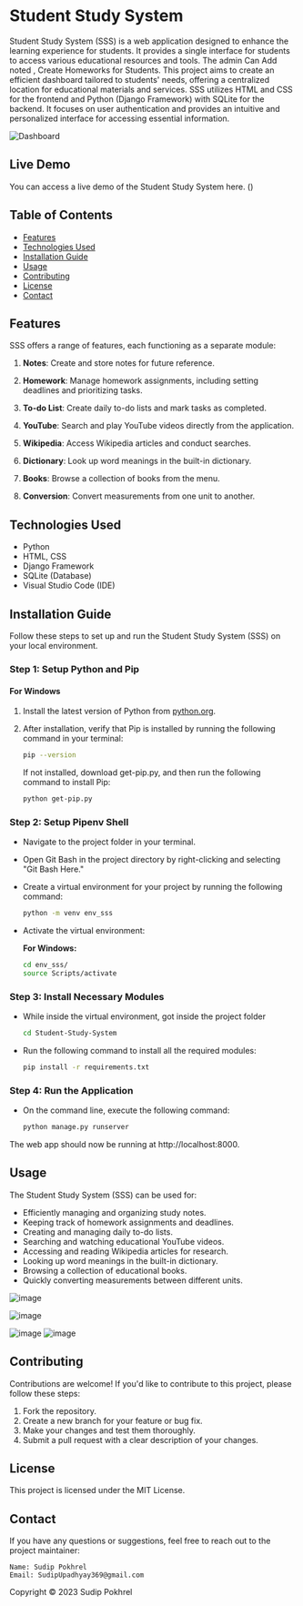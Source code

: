 # Student Study System

Student Study System (SSS) is a web application designed to enhance the learning experience for students. It provides a single interface for students to access various educational resources and tools. The admin Can Add noted , Create Homeworks for Students. This project aims to create an efficient dashboard tailored to students' needs, offering a centralized location for educational materials and services. SSS utilizes HTML and CSS for the frontend and Python (Django Framework) with SQLite for the backend. It focuses on user authentication and provides an intuitive and personalized interface for accessing essential information.

![Dashboard](https://github.com/sudippokhrel/Project-II/assets/106923052/56c4366d-aec2-4421-9c61-90ac5150dad5)

## Live Demo
You can access a live demo of the Student Study System here. ()
## Table of Contents

- [Features](#features)
- [Technologies Used](#technologies-used)
- [Installation Guide](#installation-guide)
- [Usage](#usage)
- [Contributing](#contributing)
- [License](#license)
- [Contact](#contact)

## Features

SSS offers a range of features, each functioning as a separate module:

1. **Notes**: Create and store notes for future reference.

2. **Homework**: Manage homework assignments, including setting deadlines and prioritizing tasks.

3. **To-do List**: Create daily to-do lists and mark tasks as completed.

4. **YouTube**: Search and play YouTube videos directly from the application.

5. **Wikipedia**: Access Wikipedia articles and conduct searches.

6. **Dictionary**: Look up word meanings in the built-in dictionary.

7. **Books**: Browse a collection of books from the menu.

8. **Conversion**: Convert measurements from one unit to another.

## Technologies Used

- Python
- HTML, CSS
- Django Framework
- SQLite (Database)
- Visual Studio Code (IDE)

## Installation Guide

Follow these steps to set up and run the Student Study System (SSS) on your local environment.

### Step 1: Setup Python and Pip

#### For Windows

1. Install the latest version of Python from [python.org](https://www.python.org/).
2. After installation, verify that Pip is installed by running the following command in your terminal:

   ```bash
   pip --version
   ```
   If not installed, download get-pip.py, and then run the following command to install Pip:
   ```bash
   python get-pip.py
   ```



### Step 2: Setup Pipenv Shell

- Navigate to the project folder in your terminal.
- Open Git Bash in the project directory by right-clicking and selecting "Git Bash Here."
- Create a virtual environment for your project by running the following command:

    ```bash
    python -m venv env_sss
    ```
- Activate the virtual environment:

    **For Windows:**

    ```bash
    cd env_sss/
    source Scripts/activate
     ```       

### Step 3: Install Necessary Modules

- While inside the virtual environment, got inside the project folder
  ```bash
  cd Student-Study-System
  ```
- Run the following command to install all the required modules:

  ```bash
  pip install -r requirements.txt
  ```


### Step 4: Run the Application
- On the command line, execute the following command:

    ```bash
    python manage.py runserver
    ```
    
The web app should now be running at http://localhost:8000.

## Usage
The Student Study System (SSS) can be used for:

- Efficiently managing and organizing study notes.
- Keeping track of homework assignments and deadlines.
- Creating and managing daily to-do lists.
- Searching and watching educational YouTube videos.
- Accessing and reading Wikipedia articles for research.
- Looking up word meanings in the built-in dictionary.
- Browsing a collection of educational books.
- Quickly converting measurements between different units.

![image](https://github.com/sudippokhrel/Project-II/assets/106923052/56c4366d-aec2-4421-9c61-90ac5150dad5)

![image](https://github.com/sudippokhrel/Project-II/assets/106923052/2c2d4576-195d-42f1-a0fd-7c5d69c08dce)

![image](https://github.com/sudippokhrel/Student-Study-System/assets/106923052/98aa408e-d59e-4be2-8a06-3c70cc4c3ad3)
![image](https://github.com/sudippokhrel/Project-II/assets/106923052/80d3bfd7-5d47-4632-8ddf-2a60b32933af)

## Contributing

Contributions are welcome! If you'd like to contribute to this project, please follow these steps:

1. Fork the repository.
2. Create a new branch for your feature or bug fix.
3. Make your changes and test them thoroughly.
4. Submit a pull request with a clear description of your changes.

## License

This project is licensed under the MIT License.

## Contact

If you have any questions or suggestions, feel free to reach out to the project maintainer:

    Name: Sudip Pokhrel
    Email: SudipUpadhyay369@gmail.com

Copyright © 2023 Sudip Pokhrel
